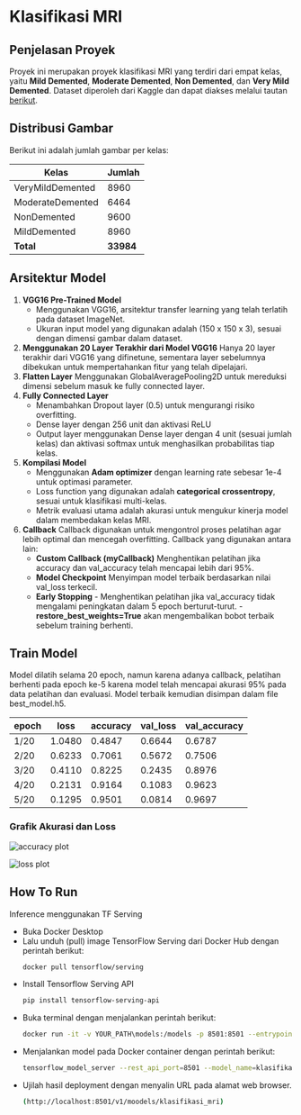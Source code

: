 # Klasifikasi MRI 
## Penjelasan Proyek
Proyek ini merupakan proyek klasifikasi MRI yang terdiri dari empat kelas, yaitu **Mild Demented**, **Moderate Demented**, **Non Demented**, dan **Very Mild Demented**. Dataset diperoleh dari Kaggle dan dapat diakses melalui tautan [berikut](https://www.kaggle.com/datasets/uraninjo/augmented-alzheimer-mri-dataset). 

## Distribusi Gambar
Berikut ini adalah jumlah gambar per kelas:

| Kelas | Jumlah |
| ------ | ------ |
| VeryMildDemented | 8960 |
| ModerateDemented | 6464 |
| NonDemented | 9600 |
| MildDemented | 8960 |
| **Total** | **33984** |

## Arsitektur Model
1. **VGG16 Pre-Trained Model**
    - Menggunakan VGG16, arsitektur transfer learning yang telah terlatih pada dataset ImageNet.
    - Ukuran input model yang digunakan adalah (150 x 150 x 3), sesuai dengan dimensi gambar dalam dataset.
2. **Menggunakan 20 Layer Terakhir dari Model VGG16**
Hanya 20 layer terakhir dari VGG16 yang difinetune, sementara layer sebelumnya dibekukan untuk mempertahankan fitur yang telah dipelajari.
3. **Flatten Layer**
Menggunakan GlobalAveragePooling2D untuk mereduksi dimensi sebelum masuk ke fully connected layer.
4. **Fully Connected Layer**
    - Menambahkan Dropout layer (0.5) untuk mengurangi risiko overfitting.
    - Dense layer dengan 256 unit dan aktivasi ReLU 
    - Output layer menggunakan Dense layer dengan 4 unit (sesuai jumlah kelas) dan aktivasi softmax untuk menghasilkan probabilitas tiap kelas.
5. **Kompilasi Model**
    - Menggunakan **Adam optimizer** dengan learning rate sebesar 1e-4 untuk optimasi parameter.
    - Loss function yang digunakan adalah **categorical crossentropy**, sesuai untuk klasifikasi multi-kelas.
    - Metrik evaluasi utama adalah akurasi untuk mengukur kinerja model dalam membedakan kelas MRI.
6. **Callback**
Callback digunakan untuk mengontrol proses pelatihan agar lebih optimal dan mencegah overfitting. Callback yang digunakan antara lain:
    - **Custom Callback (myCallback)**
        Menghentikan pelatihan jika accuracy dan val_accuracy telah mencapai lebih dari 95%.
    - **Model Checkpoint**
        Menyimpan model terbaik berdasarkan nilai val_loss terkecil.
    - **Early Stopping**
            - Menghentikan pelatihan jika val_accuracy tidak mengalami peningkatan dalam 5 epoch berturut-turut.
            - **restore_best_weights=True** akan mengembalikan bobot terbaik sebelum training berhenti.



## Train Model

Model dilatih selama 20 epoch, namun karena adanya callback, pelatihan berhenti pada epoch ke-5 karena model telah mencapai akurasi 95% pada data pelatihan dan evaluasi. Model terbaik kemudian disimpan dalam file best_model.h5.

| **epoch** | **loss** | **accuracy** | **val_loss** | **val_accuracy** |
| --------  | -------- |  --------    |   ---------  |  --------        |
| 1/20      | 1.0480   | 0.4847       | 0.6644       |  0.6787          |
| 2/20      | 0.6233   | 0.7061       | 0.5672       |  0.7506          |
| 3/20      | 0.4110   | 0.8225       | 0.2435       |  0.8976          |
| 4/20      | 0.2131   | 0.9164       | 0.1083       |  0.9623          |
| 5/20      | 0.1295   | 0.9501       | 0.0814       |  0.9697          |

### Grafik Akurasi dan Loss


![accuracy plot](https://github.com/user-attachments/assets/199f269e-0ec8-4759-aa10-018ed6f54f8f)

![loss plot](https://github.com/user-attachments/assets/a000e1d4-d49c-4fd7-a64b-2619efd78166)

## How To Run

Inference menggunakan TF Serving

- Buka Docker Desktop
- Lalu unduh (pull) image TensorFlow Serving dari Docker Hub dengan perintah berikut:
    ```sh
    docker pull tensorflow/serving
    ```
- Install Tensorflow Serving API
    ```sh
    pip install tensorflow-serving-api
    ```
- Buka terminal dengan menjalankan perintah berikut:
    ```sh
    docker run -it -v YOUR_PATH\models:/models -p 8501:8501 --entrypoint /bin/bash tensorflow/serving
    ```
- Menjalankan model pada Docker container dengan perintah berikut:
    ```sh
    tensorflow_model_server --rest_api_port=8501 --model_name=klasifikasi_mri --model_base_path=/saved_model/klasifikasi_mri/
    ```
- Ujilah hasil deployment dengan menyalin URL pada alamat web browser. 
    ```sh
    (http://localhost:8501/v1/moodels/klasifikasi_mri) 
    ```
